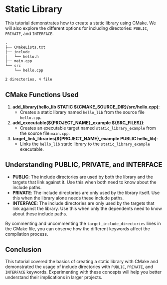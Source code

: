 # Static Library

This tutorial demonstrates how to create a static library using CMake. We will also explore the different options for including directories: `PUBLIC`, `PRIVATE`, and `INTERFACE`.

```markdown
.
├── CMakeLists.txt
├── include
│   └── hello.h
├── main.cpp
└── src
    └── hello.cpp

2 directories, 4 file
```

## CMake Functions Used

1. **add_library(hello_lib STATIC ${CMAKE_SOURCE_DIR}/src/hello.cpp)**:
    - Creates a static library named `hello_lib` from the source file `hello.cpp`.
2. **add_executable(${PROJECT_NAME}_example ${SRC_FILES})**:
    - Creates an executable target named `static_library_example` from the source file `main.cpp`.
3. **target_link_libraries(${PROJECT_NAME}_example PUBLIC hello_lib)**:
    - Links the `hello_lib` static library to the `static_library_example` executable.

## Understanding PUBLIC, PRIVATE, and INTERFACE

- **PUBLIC**: The include directories are used by both the library and the targets that link against it. Use this when both need to know about the include paths.
- **PRIVATE**: The include directories are only used by the library itself. Use this when the library alone needs these include paths.
- **INTERFACE**: The include directories are only used by the targets that link against the library. Use this when only the dependents need to know about these include paths.

By commenting and uncommenting the `target_include_directories` lines in the CMake file, you can observe how the different keywords affect the compilation process.

## Conclusion

This tutorial covered the basics of creating a static library with CMake and demonstrated the usage of include directories with `PUBLIC`, `PRIVATE`, and `INTERFACE` keywords. Experimenting with these concepts will help you better understand their implications in larger projects.